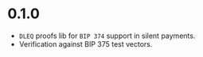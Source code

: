 # 0.1.0

- `DLEQ` proofs lib for `BIP 374` support in silent payments.
- Verification against BIP 375 test vectors.
